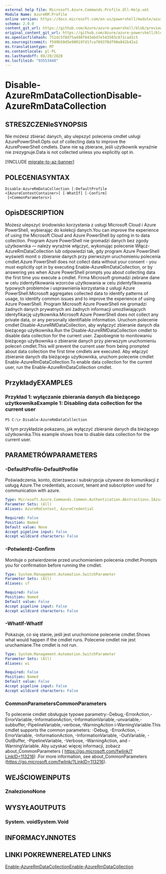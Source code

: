 ```yaml
---
external help file: Microsoft.Azure.Commands.Profile.dll-Help.xml
Module Name: AzureRM.Profile
online version: https://docs.microsoft.com/en-us/powershell/module/azurerm.profile/disable-azurermdatacollection
schema: 2.0.0
content_git_url: https://github.com/Azure/azure-powershell/blob/preview/src/ResourceManager/Profile/Commands.Profile/help/Disable-AzureRmDataCollection.md
original_content_git_url: https://github.com/Azure/azure-powershell/blob/preview/src/ResourceManager/Profile/Commands.Profile/help/Disable-AzureRmDataCollection.md
ms.openlocfilehash: 751dc5f8d75a498f843ebd7e543503c871cad1c5
ms.sourcegitcommit: f599b50d5e980197d1fca769378df90a842b42a1
ms.translationtype: MT
ms.contentlocale: pl-PL
ms.lasthandoff: 08/20/2020
ms.locfileid: "93553448"
---
```

# <span data-ttu-id="a365e-101">Disable-AzureRmDataCollection</span><span class="sxs-lookup"><span data-stu-id="a365e-101">Disable-AzureRmDataCollection</span></span>

## <span data-ttu-id="a365e-102">STRESZCZENIe</span><span class="sxs-lookup"><span data-stu-id="a365e-102">SYNOPSIS</span></span>
<span data-ttu-id="a365e-103">Nie możesz zbierać danych, aby ulepszyć polecenia cmdlet usługi AzurePowerShell.</span><span class="sxs-lookup"><span data-stu-id="a365e-103">Opts out of collecting data to improve the AzurePowerShell cmdlets.</span></span> <span data-ttu-id="a365e-104">Dane nie są zbierane, jeśli użytkownik wyraźnie nie zrezygnuje.</span><span class="sxs-lookup"><span data-stu-id="a365e-104">Data is not collected unless you explicitly opt in.</span></span>

[!INCLUDE [migrate-to-az-banner](../../includes/migrate-to-az-banner.md)]

## <span data-ttu-id="a365e-105">POLECENIA</span><span class="sxs-lookup"><span data-stu-id="a365e-105">SYNTAX</span></span>

```
Disable-AzureRmDataCollection [-DefaultProfile <IAzureContextContainer>] [-WhatIf] [-Confirm]
 [<CommonParameters>]
```

## <span data-ttu-id="a365e-106">Opis</span><span class="sxs-lookup"><span data-stu-id="a365e-106">DESCRIPTION</span></span>
<span data-ttu-id="a365e-107">Możesz ulepszyć środowisko korzystania z usługi Microsoft Cloud i Azure PowerShell, wybierając do kolekcji danych.</span><span class="sxs-lookup"><span data-stu-id="a365e-107">You can improve the experience of using the Microsoft Cloud and Azure PowerShell by opting in to data collection.</span></span>
<span data-ttu-id="a365e-108">Program Azure PowerShell nie gromadzi danych bez zgody użytkownika — należy wyraźnie włączyć, wykonując polecenie Włącz-AzureRmDataCollection lub odpowiedzi tak, gdy program Azure PowerShell wyświetli monit o zbieranie danych przy pierwszym uruchomieniu polecenia cmdlet.</span><span class="sxs-lookup"><span data-stu-id="a365e-108">Azure PowerShell does not collect data without your consent - you must explicitly opt in by executing Enable-AzureRmDataCollection, or by answering yes when Azure PowerShell prompts you about collecting data the first time you execute a cmdlet.</span></span>
<span data-ttu-id="a365e-109">Firma Microsoft gromadzi zebrane dane w celu zidentyfikowania wzorców użytkowania w celu zidentyfikowania typowych problemów i usprawnienia korzystania z usługi Azure PowerShell.</span><span class="sxs-lookup"><span data-stu-id="a365e-109">Microsoft aggregates collected data to identify patterns of usage, to identify common issues and to improve the experience of using Azure PowerShell.</span></span>
<span data-ttu-id="a365e-110">Program Microsoft Azure PowerShell nie gromadzi żadnych danych prywatnych ani żadnych informacji umożliwiających identyfikację użytkownika.</span><span class="sxs-lookup"><span data-stu-id="a365e-110">Microsoft Azure PowerShell does not collect any private data, or any personally identifiable information.</span></span>
<span data-ttu-id="a365e-111">Uruchom polecenie cmdlet Disable-AzureRMDataCollection, aby wyłączyć zbieranie danych dla bieżącego użytkownika.</span><span class="sxs-lookup"><span data-stu-id="a365e-111">Run the Disable-AzureRMDataCollection cmdlet to disable data collection for the current user.</span></span>
<span data-ttu-id="a365e-112">Zapobiegnie to monitowaniu bieżącego użytkownika o zbieranie danych przy pierwszym uruchomieniu poleceń cmdlet.</span><span class="sxs-lookup"><span data-stu-id="a365e-112">This will prevent the current user from being prompted about data collection the first time cmdlets are executed.</span></span>
<span data-ttu-id="a365e-113">Aby włączyć zbieranie danych dla bieżącego użytkownika, uruchom polecenie cmdlet Enable-AzureRmDataCollection.</span><span class="sxs-lookup"><span data-stu-id="a365e-113">To enable data collection for the current user, run the Enable-AzureRmDataCollection cmdlet.</span></span>

## <span data-ttu-id="a365e-114">Przykłady</span><span class="sxs-lookup"><span data-stu-id="a365e-114">EXAMPLES</span></span>

### <span data-ttu-id="a365e-115">Przykład 1: wyłączanie zbierania danych dla bieżącego użytkownika</span><span class="sxs-lookup"><span data-stu-id="a365e-115">Example 1: Disabling data collection for the current user</span></span>
```
PS C:\> Disable-AzureRmDataCollection
```

<span data-ttu-id="a365e-116">W tym przykładzie pokazano, jak wyłączyć zbieranie danych dla bieżącego użytkownika.</span><span class="sxs-lookup"><span data-stu-id="a365e-116">This example shows how to disable data collection for the current user.</span></span> 

## <span data-ttu-id="a365e-117">PARAMETRÓW</span><span class="sxs-lookup"><span data-stu-id="a365e-117">PARAMETERS</span></span>

### <span data-ttu-id="a365e-118">-DefaultProfile</span><span class="sxs-lookup"><span data-stu-id="a365e-118">-DefaultProfile</span></span>
<span data-ttu-id="a365e-119">Poświadczenia, konto, dzierżawca i subskrypcja używane do komunikacji z usługą Azure.</span><span class="sxs-lookup"><span data-stu-id="a365e-119">The credentials, account, tenant and subscription used for communication with azure.</span></span>

```yaml
Type: Microsoft.Azure.Commands.Common.Authentication.Abstractions.IAzureContextContainer
Parameter Sets: (All)
Aliases: AzureRmContext, AzureCredential

Required: False
Position: Named
Default value: None
Accept pipeline input: False
Accept wildcard characters: False
```

### <span data-ttu-id="a365e-120">-Potwierdź</span><span class="sxs-lookup"><span data-stu-id="a365e-120">-Confirm</span></span>
<span data-ttu-id="a365e-121">Monituje o potwierdzenie przed uruchomieniem polecenia cmdlet.</span><span class="sxs-lookup"><span data-stu-id="a365e-121">Prompts you for confirmation before running the cmdlet.</span></span>

```yaml
Type: System.Management.Automation.SwitchParameter
Parameter Sets: (All)
Aliases: cf

Required: False
Position: Named
Default value: False
Accept pipeline input: False
Accept wildcard characters: False
```

### <span data-ttu-id="a365e-122">-WhatIf</span><span class="sxs-lookup"><span data-stu-id="a365e-122">-WhatIf</span></span>
<span data-ttu-id="a365e-123">Pokazuje, co się stanie, jeśli jest uruchomione polecenie cmdlet.</span><span class="sxs-lookup"><span data-stu-id="a365e-123">Shows what would happen if the cmdlet runs.</span></span> <span data-ttu-id="a365e-124">Polecenie cmdlet nie jest uruchamiane.</span><span class="sxs-lookup"><span data-stu-id="a365e-124">The cmdlet is not run.</span></span>

```yaml
Type: System.Management.Automation.SwitchParameter
Parameter Sets: (All)
Aliases: wi

Required: False
Position: Named
Default value: False
Accept pipeline input: False
Accept wildcard characters: False
```

### <span data-ttu-id="a365e-125">CommonParameters</span><span class="sxs-lookup"><span data-stu-id="a365e-125">CommonParameters</span></span>
<span data-ttu-id="a365e-126">To polecenie cmdlet obsługuje typowe parametry:-Debug,-ErrorAction,-ErrorVariable,-InformationAction,-InformationVariable,-unvariable,-subbuffer,-PipelineVariable,-verbose,-WarningAction i-WarningVariable.</span><span class="sxs-lookup"><span data-stu-id="a365e-126">This cmdlet supports the common parameters: -Debug, -ErrorAction, -ErrorVariable, -InformationAction, -InformationVariable, -OutVariable, -OutBuffer, -PipelineVariable, -Verbose, -WarningAction, and -WarningVariable.</span></span> <span data-ttu-id="a365e-127">Aby uzyskać więcej informacji, zobacz about_CommonParameters ( https://go.microsoft.com/fwlink/?LinkID=113216) .</span><span class="sxs-lookup"><span data-stu-id="a365e-127">For more information, see about_CommonParameters (https://go.microsoft.com/fwlink/?LinkID=113216).</span></span>

## <span data-ttu-id="a365e-128">WEJŚCIOWE</span><span class="sxs-lookup"><span data-stu-id="a365e-128">INPUTS</span></span>

### <span data-ttu-id="a365e-129">Znaleziono</span><span class="sxs-lookup"><span data-stu-id="a365e-129">None</span></span>

## <span data-ttu-id="a365e-130">WYSYŁA</span><span class="sxs-lookup"><span data-stu-id="a365e-130">OUTPUTS</span></span>

### <span data-ttu-id="a365e-131">System. void</span><span class="sxs-lookup"><span data-stu-id="a365e-131">System.Void</span></span>

## <span data-ttu-id="a365e-132">INFORMACYJN</span><span class="sxs-lookup"><span data-stu-id="a365e-132">NOTES</span></span>

## <span data-ttu-id="a365e-133">LINKI POKREWNE</span><span class="sxs-lookup"><span data-stu-id="a365e-133">RELATED LINKS</span></span>

[<span data-ttu-id="a365e-134">Enable-AzureRmDataCollection</span><span class="sxs-lookup"><span data-stu-id="a365e-134">Enable-AzureRmDataCollection</span></span>](./Enable-AzureRmDataCollection.md)

